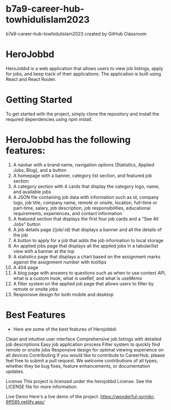 # b7a9-career-hub-towhidulislam2023
b7a9-career-hub-towhidulislam2023 created by GitHub Classroom
# HeroJobbd
HeroJobbd is a web application that allows users to view job listings, apply for jobs, and keep track of their applications. The application is built using React and React Router.

# Getting Started
To get started with the project, simply clone the repository and install the required dependencies using npm install.

# HeroJobbd has the following features:

1. A navbar with a brand name, navigation options (Statistics, Applied Jobs, Blog), and a button
2. A homepage with a banner, category list section, and featured job section
3. A category section with 4 cards that display the category logo, name, and available jobs
4. A JSON file containing job data with information such as id, company logo, job title, company name, remote or onsite, location, full-time or part-time, salary, job description, job responsibilities, educational requirements, experiences, and contact information
5. A featured section that displays the first four job cards and a "See All Jobs" button
6. A job details page (/job/:id) that displays a banner and all the details of the job
7. A button to apply for a job that adds the job information to local storage
8. An applied jobs page that displays all the applied jobs in a tabular/list view with a banner at the top
9. A statistics page that displays a chart based on the assignment marks against the assignment number with tooltips
10. A 404 page
11. A blog page with answers to questions such as when to use context API, what is a custom hook, what is useRef, and what is useMemo
12. A filter system on the applied job page that allows users to filter by remote or onsite jobs
13. Responsive design for both mobile and desktop
# Best Features
* Here are some of the best features of Herojobbd:

Clean and intuitive user interface
Comprehensive job listings with detailed job descriptions
Easy job application process
Filter system to quickly find remote or onsite jobs
Responsive design for optimal viewing experience on all devices
Contributing
If you would like to contribute to CareerHub, please feel free to submit a pull request. We welcome contributions of all types, whether they be bug fixes, feature enhancements, or documentation updates.

License
This project is licensed under the herojobbd License. See the LICENSE file for more information.

Live Demo
Here's a live demo of the project: https://wonderful-syrniki-6ff585.netlify.app/